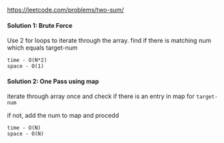 https://leetcode.com/problems/two-sum/

#### Solution 1: Brute Force
Use 2 for loops to iterate through the array.
find if there is matching num which equals target-num

```
time - O(N*2)
space - O(1)
```

#### Solution 2: One Pass using map
iterate through array once and check if there is an entry in map for 
`target-num`

if not, add the num to map and procedd

```
time - O(N)
space - O(N)
```